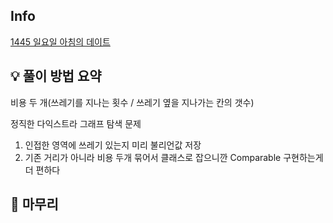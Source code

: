## Info
[1445 일요일 아침의 데이트](https://www.acmicpc.net/problem/1445)

## 💡 풀이 방법 요약

비용 두 개(쓰레기를 지나는 횟수 / 쓰레기 옆을 지나가는 칸의 갯수)

정직한 다익스트라 그래프 탐색 문제

1. 인접한 영역에 쓰레기 있는지 미리 불리언값 저장
2. 기존 거리가 아니라 비용 두개 묶어서 클래스로 잡으니깐 Comparable 구현하는게 더 편하다

## 🙂 마무리

